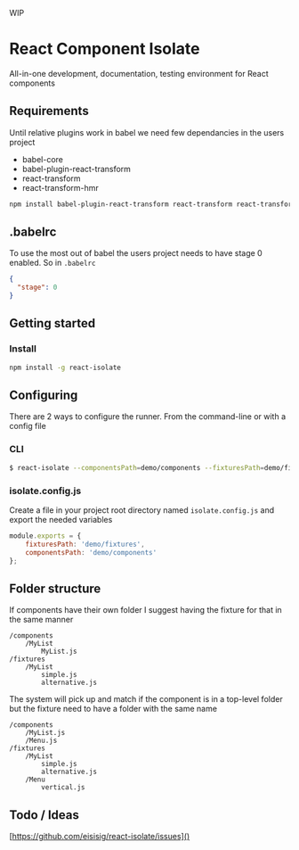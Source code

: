 WIP

# React Component Isolate

All-in-one development, documentation, testing environment for React components

## Requirements

Until relative plugins work in babel we need few dependancies in the users project

- babel-core
- babel-plugin-react-transform
- react-transform
- react-transform-hmr

``` sh
npm install babel-plugin-react-transform react-transform react-transform-hmr
```

## .babelrc

To use the most out of babel the users project needs to have stage 0 enabled. So in `.babelrc`

``` json
{
  "stage": 0
}
```

## Getting started

### Install

``` bash
npm install -g react-isolate
```

## Configuring

There are 2 ways to configure the runner. From the command-line or with a config file

### CLI

``` bash
$ react-isolate --componentsPath=demo/components --fixturesPath=demo/fixtures
```

### isolate.config.js

Create a file in your project root directory named `isolate.config.js` and export the needed variables

``` js
module.exports = {
	fixturesPath: 'demo/fixtures',
	componentsPath: 'demo/components'
};

```

## Folder structure

If components have their own folder I suggest having the fixture for that in the same manner 

``` 
/components
	/MyList
    	MyList.js
/fixtures
	/MyList
    	simple.js
    	alternative.js
```

The system will pick up and match if the component is in a top-level folder but the fixture need to have a folder with the same name

``` 
/components
	/MyList.js
    /Menu.js
/fixtures
	/MyList
    	simple.js
        alternative.js
    /Menu
    	vertical.js
```



## Todo / Ideas

[https://github.com/eisisig/react-isolate/issues]()